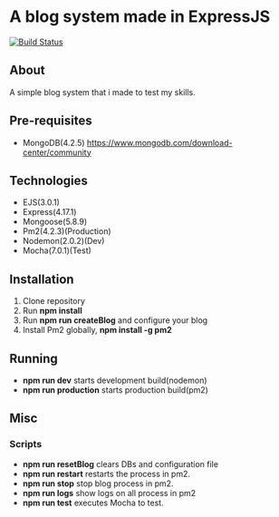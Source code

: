 # A blog system made in ExpressJS
[![Build Status](https://travis-ci.com/HDK101/express-blog.svg?branch=master)](https://travis-ci.com/HDK101/express-blog)

## About
A simple blog system that i made to test my skills.

## Pre-requisites
- MongoDB(4.2.5)
https://www.mongodb.com/download-center/community

## Technologies
- EJS(3.0.1)
- Express(4.17.1)
- Mongoose(5.8.9)
- Pm2(4.2.3)(Production)
- Nodemon(2.0.2)(Dev)
- Mocha(7.0.1)(Test)

## Installation
1. Clone repository
2. Run **npm install**
3. Run **npm run createBlog** and configure your blog
4. Install Pm2 globally, **npm install -g pm2**

## Running
- **npm run dev** starts development build(nodemon)
- **npm run production** starts production build(pm2)

## Misc
### Scripts
- **npm run resetBlog** clears DBs and configuration file
- **npm run restart** restarts the process in pm2.
- **npm run stop** stop blog process in pm2.
- **npm run logs** show logs on all process in pm2
- **npm run test** executes Mocha to test.
